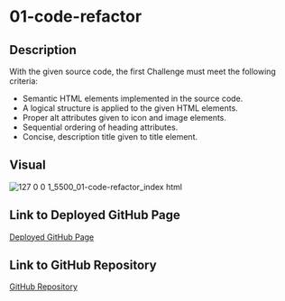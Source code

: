 # 01-code-refactor

## Description
With the given source code, the first Challenge must meet the following criteria:
<ul>
  <li>Semantic HTML elements implemented in the source code.</li>
  <li>A logical structure is applied to the given HTML elements.</li>
  <li>Proper alt attributes given to icon and image elements.</li>
  <li>Sequential ordering of heading attributes.</li>
  <li>Concise, description title given to title element.</li>
</ul>

## Visual
![127 0 0 1_5500_01-code-refactor_index html](https://user-images.githubusercontent.com/108188990/178351798-812ee394-bb9f-4af4-b1f1-a3260caef998.png)

## Link to Deployed GitHub Page
<a href="https://brianchoix31.github.io/01-code-refactor/">Deployed GitHub Page</a>

## Link to GitHub Repository
<a href="https://github.com/brianchoix31/01-code-refactor">GitHub Repository</a>
